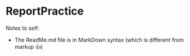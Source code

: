ReportPractice
==============

Notes to self:
- The ReadMe.md file is in MarkDown syntax (which is different from markup :+1:)
